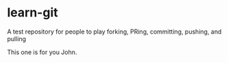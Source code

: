 # learn-git
A test repository for people to play forking, PRing, committing, pushing, and pulling

This one is for you John.

